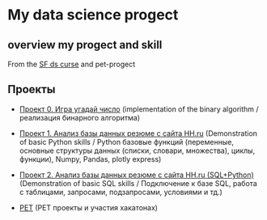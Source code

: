 # My data science progect
## overview my progect and skill
From the [SF ds curse](https://skillfactory.ru/data-scientist) and pet-progect

## Проекты

* [Проект 0. Игра угадай число](https://github.com/AvStef/projec/tree/main/Progect_0) (implementation of the binary algorithm / реализация бинарного алгоритма)
* [Проект 1. Анализ базы данных резюме с сайта HH.ru](https://github.com/AvStef/projec/tree/main/Progect_1) (Demonstration of basic Python skills / Python базовые функций (переменные, основные структуры данных (списки, словари, множества), циклы, функции), Numpy, Pandas, plotly express)
*  [Проект 2. Анализ базы данных резюме с сайта HH.ru (SQL+Python)](https://github.com/AvStef/projec/tree/main/Progect_2) (Demonstration of basic SQL skills / Подключение к базе SQL, работа с  таблицами, запросами, подзапросами, условиями и тд.)


* [PET](https://github.com/AvStef/projec/tree/main/PET) (PET проекты и участия хакатонах)
